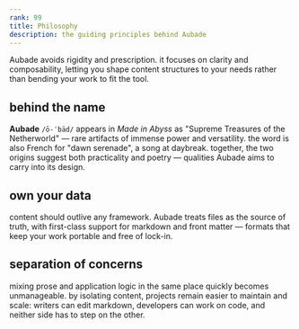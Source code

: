 ```yaml
---
rank: 99
title: Philosophy
description: the guiding principles behind Aubade
---
```


Aubade avoids rigidity and prescription. it focuses on clarity and composability, letting you shape content structures to your needs rather than bending your work to fit the tool.

## behind the name

**Aubade** `/ō-ˈbäd/` appears in _Made in Abyss_ as "Supreme Treasures of the Netherworld" — rare artifacts of immense power and versatility. the word is also French for "dawn serenade", a song at daybreak. together, the two origins suggest both practicality and poetry — qualities Aubade aims to carry into its design.

## own your data

content should outlive any framework. Aubade treats files as the source of truth, with first-class support for markdown and front matter — formats that keep your work portable and free of lock-in.

## separation of concerns

mixing prose and application logic in the same place quickly becomes unmanageable. by isolating content, projects remain easier to maintain and scale: writers can edit markdown, developers can work on code, and neither side has to step on the other.
